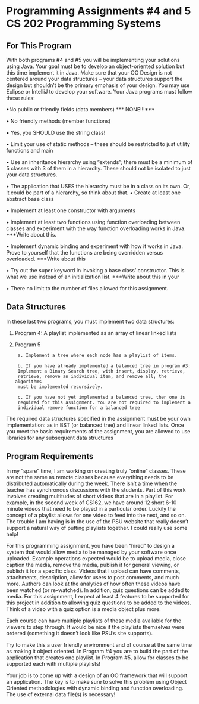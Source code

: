 
# Programming Assignments #4 and 5 CS 202 Programming Systems

## For This Program
With both programs #4 and #5 you will be implementing your solutions using
Java. Your goal must be to develop an object-oriented solution but this time
implement it in Java. Make sure that your OO Design is not centered around
your data structures – your data structures support the design but shouldn’t be
the primary emphasis of your design. You may use Eclipse or IntelliJ to develop
your software. Your Java programs must follow these rules:

•No public or friendly fields (data members) *** NONE!!!***

• No friendly methods (member functions)

• Yes, you SHOULD use the string class!

• Limit your use of static methods – these should be restricted to just
utility functions and main

• Use an inheritance hierarchy using “extends”; there must be a
minimum of 5 classes with 3 of them in a hierarchy. These should not
be isolated to just your data structures.

• The application that USES the hierarchy must be in a class on its
own. Or, it could be part of a hierarchy, so think about that.
• Create at least one abstract base class

• Implement at least one constructor with arguments

• Implement at least two functions using function overloading
between classes and experiment with the way function overloading
works in Java. ***Write about this.

• Implement dynamic binding and experiment with how it works in
Java. Prove to yourself that the functions are being overridden
versus overloaded. ***Write about this

• Try out the super keyword in invoking a base class’ constructor.
This is what we use instead of an initialization list. ***Write about this in
your

• There no limit to the number of files allowed for this assignment.

## Data Structures ##

In these last two programs, you must implement two data structures:
1. Program 4: A playlist implemented as an array of linear linked lists
2. Program 5

        a. Implement a tree where each node has a playlist of items.

        b. If you have already implemented a balanced tree in program #3:
        Implement a Binary Search tree, with insert, display, retrieve,
        retrieve, remove an individual item, and remove all; the algorithms
        must be implemented recursively.

        c. If you have not yet implemented a balanced tree, then one is
        required for this assignment. You are not required to implement a
        individual remove function for a balanced tree
        
The required data structures specified in the assignment must be your own
implementation: as in BST (or balanced tree) and linear linked lists. Once you
meet the basic requirements of the assignment, you are allowed to use libraries
for any subsequent data structures

## Program Requirements ##
In my “spare” time, I am working on creating truly “online” classes. These are
not the same as remote classes because everything needs to be distributed
automatically during the week. There isn’t a time when the teacher has
synchronous discussions with the students. Part of this work involves creating
multitudes of short videos that are in a playlist. For example, in the second week
of CS162, we have around 12 short 6-10 minute videos that need to be played in a
particular order. Luckily the concept of a playlist allows for one video to feed
into the next, and so on. The trouble I am having is in the use of the PSU website
that really doesn’t support a natural way of putting playlists together. I could
really use some help!

For this programming assignment, you have been “hired” to design a system
that would allow media to be managed by your software once uploaded.
Example operations expected would be to upload media, close caption the
media, remove the media, publish it for general viewing, or publish it for a
specific class. Videos that I upload can have comments, attachments, description,
allow for users to post comments, and much more. Authors can look at the analytics of how often these videos have been watched (or re-watched). In addition, quiz questions can be added to media. For this assignment, I expect at
least 4 features to be supported for this project in addition to allowing quiz
questions to be added to the videos. Think of a video with a quiz option is a
media object plus more.

Each course can have multiple playlists of these media available for the viewers
to step through. It would be nice if the playlists themselves were ordered
(something it doesn’t look like PSU’s site supports).

Try to make this a user friendly environment and of course at the same time as
making it object oriented. In Program #4 you are to build the part of the
application that creates one playlist. In Program #5, allow for classes to be
supported each with multiple playlists!

Your job is to come up with a design of an OO framework that will support an
application. The key is to make sure to solve this problem using Object Oriented
methodologies with dynamic binding and function overloading. The use of
external data file(s) is necessary!
